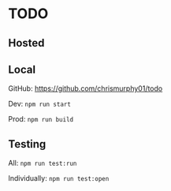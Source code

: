 # TODO

## Hosted

## Local

GitHub: https://github.com/chrismurphy01/todo

Dev: `npm run start`

Prod: `npm run build`

## Testing

All: `npm run test:run`

Individually: `npm run test:open`
